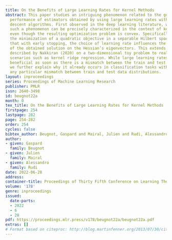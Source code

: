 ```yaml
---
title: On the Benefits of Large Learning Rates for Kernel Methods
abstract: This paper studies an intriguing phenomenon related to the good generalization
  performance of estimators obtained by using large learning rates within gradient
  descent algorithms. First observed in the deep learning literature, we show that
  such a phenomenon can be precisely characterized in the context of kernel methods,
  even though the resulting optimization problem is convex. Specifically, we consider
  the minimization of a quadratic objective in a separable Hilbert space, and show
  that with early stopping, the choice of learning rate influences the spectral decomposition
  of the obtained solution on the Hessian’s eigenvectors. This extends an intuition
  described by Nakkiran (2020) on a two-dimensional toy problem to realistic learning
  scenarios such as kernel ridge regression. While large learning rates may be proven
  beneficial as soon as there is a mismatch between the train and test objectives,
  we further explain why it already occurs in classification tasks without assuming
  any particular mismatch between train and test data distributions.
layout: inproceedings
series: Proceedings of Machine Learning Research
publisher: PMLR
issn: 2640-3498
id: beugnot22a
month: 0
tex_title: On the Benefits of Large Learning Rates for Kernel Methods
firstpage: 254
lastpage: 282
page: 254-282
order: 254
cycles: false
bibtex_author: Beugnot, Gaspard and Mairal, Julien and Rudi, Alessandro
author:
- given: Gaspard
  family: Beugnot
- given: Julien
  family: Mairal
- given: Alessandro
  family: Rudi
date: 2022-06-28
address:
container-title: Proceedings of Thirty Fifth Conference on Learning Theory
volume: '178'
genre: inproceedings
issued:
  date-parts:
  - 2022
  - 6
  - 28
pdf: https://proceedings.mlr.press/v178/beugnot22a/beugnot22a.pdf
extras: []
# Format based on citeproc: http://blog.martinfenner.org/2013/07/30/citeproc-yaml-for-bibliographies/
---
```

